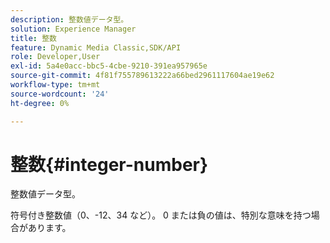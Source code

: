 ```yaml
---
description: 整数値データ型。
solution: Experience Manager
title: 整数
feature: Dynamic Media Classic,SDK/API
role: Developer,User
exl-id: 5a4e0acc-bbc5-4cbe-9210-391ea957965e
source-git-commit: 4f81f755789613222a66bed2961117604ae19e62
workflow-type: tm+mt
source-wordcount: '24'
ht-degree: 0%

---
```


# 整数{#integer-number}

整数値データ型。

符号付き整数値（0、-12、34 など）。 0 または負の値は、特別な意味を持つ場合があります。
